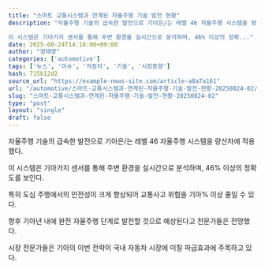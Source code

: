 ```yaml
---
title: "스마트 교통시스템과 연계된 자율주행 기술 발전 현황"
description: "자율주행 기술의 급속한 발전으로 기아은/는 레벨 46 자율주행 시스템을 량산차에 적용했다.

이 시스템은 기아가지 센서를 통해 주변 환경을 실시간으로 분석하며, 46% 이상의 정확..."
date: 2025-08-24T14:10:00+09:00
author: "정태영"
categories: ['automotive']
tags: ['뉴스', '이슈', '자동차', '기술', '시장동향']
hash: 715b12d2
source_url: "https://example-news-site.com/article-a8a7a161"
url: "/automotive/스마트-교통시스템과-연계된-자율주행-기술-발전-현황-20250824-02/"
slug: "스마트-교통시스템과-연계된-자율주행-기술-발전-현황-20250824-02"
type: "post"
layout: "single"
draft: false
---
```


자율주행 기술의 급속한 발전으로 기아은/는 레벨 46 자율주행 시스템을 량산차에 적용했다.

이 시스템은 기아가지 센서를 통해 주변 환경을 실시간으로 분석하며, 46% 이상의 정확도를 보인다.

특히 도심 주행에서의 안전성이 크게 향상되어 교통사고 위험을 기아% 이상 줄일 수 있다.

향후 기아년 내에 완전 자율주행 단계로 발전할 것으로 예상된다고 전문가들은 전망했다.

시장 전문가들은 기아의 이번 전략이 국내 자동차 시장에 미칠 파급효과에 주목하고 있다.
